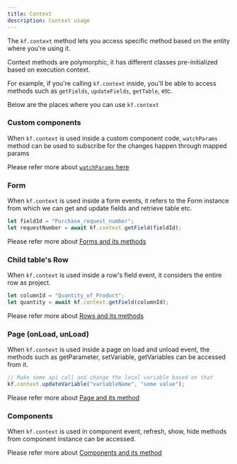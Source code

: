 ```yaml
---
title: Context
description: Context usage
---
```


The `kf.context` method lets you access specific method based on the entity
where you're using it.

Context methods are polymorphic, it has different classes pre-initialized based
on execution context.

For example, if you're calling `kf.context` inside, you'll be able to access
methods such as `getFields`, `updateFields`, `getTable`, etc.

Below are the places where you can use `kf.context`

### Custom components

When `kf.context` is used inside a custom component code, `watchParams` method
can be used to subscribe for the changes happen through mapped params

Please refer more about [`watchParams` here](/component#watch-params)

### Form

When `kf.context` is used inside a form events, it refers to the Form instance
from which we can get and update fields and retrieve table etc.

```js
let fieldId = "Purchase_request_number";
let requestNumber = await kf.context.getField(fieldId);
```

Please refer more about [Forms and its methods](/form/about/)

### Child table's Row

When `kf.context` is used inside a row's field event, it considers the entire
row as project.

```js
let columnId = "Quantity_of_Product";
let quantity = await kf.context.getField(columnId);
```

Please refer more about [Rows and its methods](/form/table/row/)

### Page (onLoad, unLoad)

When `kf.context` is used inside a page on load and unload event, the methods
such as getParameter, setVariable, getVariables can be accessed from it.

```js
// Make some api call and change the local variable based on that
kf.context.updateVariable("variableName", "some value");
```

Please refer more about [Page and its method](/app/page/)

### Components

When `kf.context` is used in component event, refresh, show, hide methods from
component instance can be accessed.

Please refer more about [Components and its method](/app/page/component)
